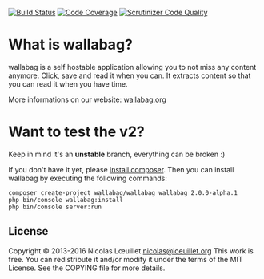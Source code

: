 [![Build Status](https://travis-ci.org/wallabag/wallabag.svg?branch=v2)](https://travis-ci.org/wallabag/wallabag)
[![Code Coverage](https://scrutinizer-ci.com/g/wallabag/wallabag/badges/coverage.png?b=v2)](https://scrutinizer-ci.com/g/wallabag/wallabag/?branch=v2)
[![Scrutinizer Code Quality](https://scrutinizer-ci.com/g/wallabag/wallabag/badges/quality-score.png?b=v2)](https://scrutinizer-ci.com/g/wallabag/wallabag/?branch=v2)

# What is wallabag?
wallabag is a self hostable application allowing you to not miss any content anymore.
Click, save and read it when you can. It extracts content so that you can read it when you have time.

More informations on our website: [wallabag.org](http://wallabag.org)

# Want to test the v2?

Keep in mind it's an **unstable** branch, everything can be broken :)

If you don't have it yet, please [install composer](https://getcomposer.org/download/). Then you can install wallabag by executing the following commands:

```
composer create-project wallabag/wallabag wallabag 2.0.0-alpha.1
php bin/console wallabag:install
php bin/console server:run
```

## License
Copyright © 2013-2016 Nicolas Lœuillet <nicolas@loeuillet.org>
This work is free. You can redistribute it and/or modify it under the
terms of the MIT License. See the COPYING file for more details.
